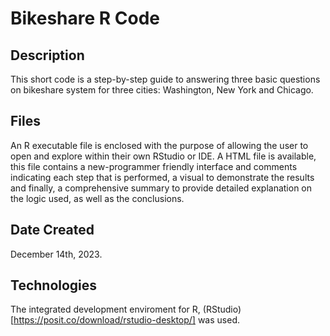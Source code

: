 # Bikeshare R Code 

## Description
This short code is a step-by-step guide to answering three basic questions on bikeshare system for three cities: Washington, New York and Chicago. 

## Files
An R executable file is enclosed with the purpose of allowing the user to open and explore within their own RStudio or IDE.
A HTML file is available, this file contains a new-programmer friendly interface and comments indicating each step that is performed, a visual to demonstrate the results and finally, a comprehensive summary to provide detailed explanation on the logic used, as well as the conclusions.

## Date Created
December 14th, 2023.

## Technologies
The integrated development enviroment for R, (RStudio)[https://posit.co/download/rstudio-desktop/] was used.

